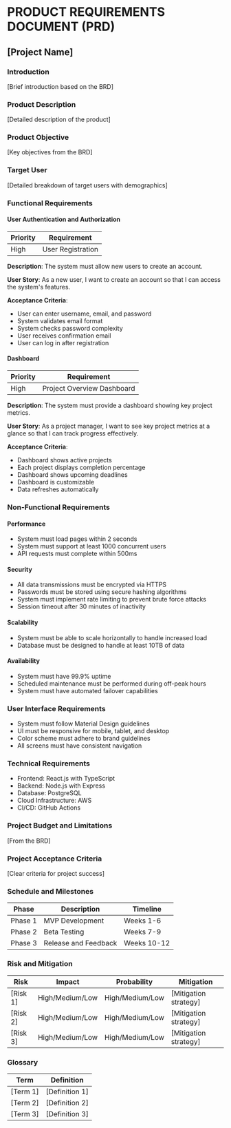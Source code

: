 # PRODUCT REQUIREMENTS DOCUMENT (PRD)

## [Project Name]

### Introduction

[Brief introduction based on the BRD]

### Product Description

[Detailed description of the product]

### Product Objective

[Key objectives from the BRD]

### Target User

[Detailed breakdown of target users with demographics]

### Functional Requirements

#### User Authentication and Authorization

| Priority | Requirement       |
| -------- | ----------------- |
| High     | User Registration |

**Description**: The system must allow new users to create an account.

**User Story**: As a new user, I want to create an account so that I can access the system's features.

**Acceptance Criteria**:

- User can enter username, email, and password
- System validates email format
- System checks password complexity
- User receives confirmation email
- User can log in after registration

#### Dashboard

| Priority | Requirement                |
| -------- | -------------------------- |
| High     | Project Overview Dashboard |

**Description**: The system must provide a dashboard showing key project metrics.

**User Story**: As a project manager, I want to see key project metrics at a glance so that I can track progress effectively.

**Acceptance Criteria**:

- Dashboard shows active projects
- Each project displays completion percentage
- Dashboard shows upcoming deadlines
- Dashboard is customizable
- Data refreshes automatically

### Non-Functional Requirements

#### Performance

- System must load pages within 2 seconds
- System must support at least 1000 concurrent users
- API requests must complete within 500ms

#### Security

- All data transmissions must be encrypted via HTTPS
- Passwords must be stored using secure hashing algorithms
- System must implement rate limiting to prevent brute force attacks
- Session timeout after 30 minutes of inactivity

#### Scalability

- System must be able to scale horizontally to handle increased load
- Database must be designed to handle at least 10TB of data

#### Availability

- System must have 99.9% uptime
- Scheduled maintenance must be performed during off-peak hours
- System must have automated failover capabilities

### User Interface Requirements

- System must follow Material Design guidelines
- UI must be responsive for mobile, tablet, and desktop
- Color scheme must adhere to brand guidelines
- All screens must have consistent navigation

### Technical Requirements

- Frontend: React.js with TypeScript
- Backend: Node.js with Express
- Database: PostgreSQL
- Cloud Infrastructure: AWS
- CI/CD: GitHub Actions

### Project Budget and Limitations

[From the BRD]

### Project Acceptance Criteria

[Clear criteria for project success]

### Schedule and Milestones

| Phase   | Description          | Timeline    |
| ------- | -------------------- | ----------- |
| Phase 1 | MVP Development      | Weeks 1-6   |
| Phase 2 | Beta Testing         | Weeks 7-9   |
| Phase 3 | Release and Feedback | Weeks 10-12 |

### Risk and Mitigation

| Risk     | Impact          | Probability     | Mitigation            |
| -------- | --------------- | --------------- | --------------------- |
| [Risk 1] | High/Medium/Low | High/Medium/Low | [Mitigation strategy] |
| [Risk 2] | High/Medium/Low | High/Medium/Low | [Mitigation strategy] |
| [Risk 3] | High/Medium/Low | High/Medium/Low | [Mitigation strategy] |

### Glossary

| Term     | Definition     |
| -------- | -------------- |
| [Term 1] | [Definition 1] |
| [Term 2] | [Definition 2] |
| [Term 3] | [Definition 3] |
